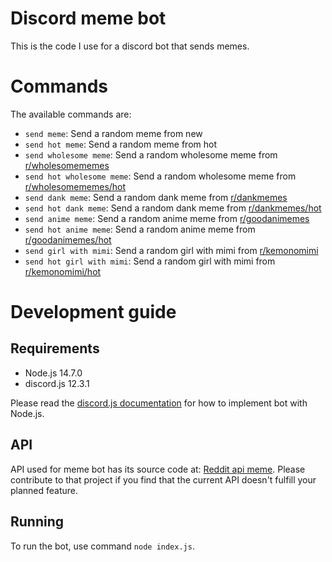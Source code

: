 # Discord meme bot

This is the code I use for a discord bot that sends memes.

# Commands

The available commands are:

- `send meme`: Send a random meme from new
- `send hot meme`: Send a random meme from hot
- `send wholesome meme`: Send a random wholesome meme from [r/wholesomememes](https://www.reddit.com/r/wholesomememes/new)
- `send hot wholesome meme`: Send a random wholesome meme from [r/wholesomememes/hot](https://www.reddit.com/r/wholesomememes/hot)
- `send dank meme`: Send a random dank meme from [r/dankmemes](https://www.reddit.com/r/dankmemes/new)
- `send hot dank meme`: Send a random dank meme from [r/dankmemes/hot](https://www.reddit.com/r/dankmemes/hot)
- `send anime meme`: Send a random anime meme from [r/goodanimemes](https://www.reddit.com/r/goodanimemes/new)
- `send hot anime meme`: Send a random anime meme from [r/goodanimemes/hot](https://www.reddit.com/r/goodanimemes/hot)
- `send girl with mimi`: Send a random girl with mimi from [r/kemonomimi](https://www.reddit.com/r/kemonomimi/new)
- `send hot girl with mimi`: Send a random girl with mimi from [r/kemonomimi/hot](https://www.reddit.com/r/kemonomimi/hot)

# Development guide

## Requirements

- Node.js 14.7.0
- discord.js 12.3.1

Please read the [discord.js documentation](https://discord.js.org/#/docs/main/stable/general/welcome) for how to implement bot with Node.js.

## API

API used for meme bot has its source code at: [Reddit api meme](https://github.com/Huy-Ngo/reddit-meme-api). Please contribute to that project
if you find that the current API doesn't fulfill your planned feature.

## Running

To run the bot, use command `node index.js`.
